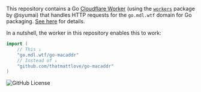 This repository contains a Go [Cloudflare Worker](https://developers.cloudflare.com/workers/) (using the [`workers`](https://github.com/syumai/workers) package by @syumai) that handles HTTP requests for the `go.mdl.wtf` domain for Go packaging. [See here](https://go.dev/ref/mod#goproxy-protocol) for details.

In a nutshell, the worker in this repository enables this to work:

```go
import (
    // This ↓
    "go.mdl.wtf/go-macaddr"
    // Instead of ↓
    "github.com/thatmattlove/go-macaddr"
)
```

![GitHub License](https://img.shields.io/github/license/thatmattlove/go-pkg-domain)
